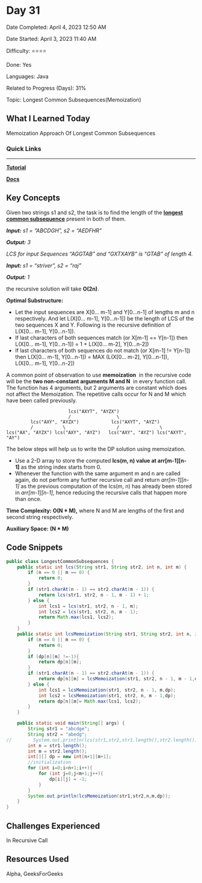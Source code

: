 # Day 31

Date Completed: April 4, 2023 12:50 AM

Date Started: April 3, 2023 11:40 AM

Difficulty: ⭐⭐⭐⭐

Done: Yes

Languages: Java

Related to Progress (Days): 31%

Topic: Longest Common Subsequences(Memoization)

## What I Learned Today

Memoization Approach Of Longest Common Subsequences

### Quick Links

---

[**Tutorial**](https://youtu.be/g_hIx4yn9zg)

[**Docs**](https://www.geeksforgeeks.org/longest-common-subsequence-dp-using-memoization/)

## Key Concepts

Given two strings s1 and s2, the task is to find the length of the **[longest common subsequence](https://www.geeksforgeeks.org/longest-common-subsequence/)** present in both of them.

***Input:** s1 = “ABCDGH”, s2 = “AEDFHR”* 

***Output:** 3* 

*LCS for input Sequences “AGGTAB” and “GXTXAYB” is “GTAB” of length 4.*

***Input:** s1 = “striver”, s2 = “raj”* 

***Output:** 1*

the recursive solution will take **O(2n)**.

**Optimal Substructure:**

- Let the input sequences are X[0… m-1] and Y[0…n-1] of lengths m and n respectively. And let L(X[0… m-1], Y[0…n-1]) be the length of LCS of the two sequences X and Y. Following is the recursive definition of L(X[0… m-1], Y[0…n-1]).
- If last characters of both sequences match (or X[m-1] == Y[n-1]) then L(X[0… m-1], Y[0…n-1]) = 1 + L(X[0… m-2], Y[0…n-2])
- If last characters of both sequences do not match (or X[m-1] != Y[n-1]) then L(X[0… m-1], Y[0…n-1]) = MAX (L(X[0… m-2], Y[0…n-1]), L(X[0… m-1], Y[0…n-2])

A common point of observation to use **memoization** 
in the recursive code will be the **two non-constant arguments M and N** 
in every function call. The function has 4 arguments, but 2 arguments are constant which does not affect the Memoization. The repetitive calls occur for N and M which have been called previously.

```
                       lcs("AXYT", "AYZX")
                       /                 \
         lcs("AXY", "AYZX")            lcs("AXYT", "AYZ")
         /           \                   /               \
lcs("AX", "AYZX") lcs("AXY", "AYZ")   lcs("AXY", "AYZ") lcs("AXYT", "AY")
```

The below steps will help us to write the DP solution using memoization.

- Use a 2-D array to store the computed **lcs(m, n) value at arr[m-1][n-1]** as the string index starts from 0.
- Whenever the function with the same argument m and n are called again, do not perform any further recursive call and return *arr[m-1][n-1]* as the previous computation of the lcs(m, n) has already been stored in *arr[m-1][n-1]*, hence reducing the recursive calls that happen more than once.

**Time Complexity: O(N * M),** where N and M are lengths of the first and second string respectively.

**Auxiliary Space:** **(N * M)**

## Code Snippets

```java
public class LongestCommonSubsequences {
    public static int lcs(String str1, String str2, int n, int m) {
        if (n == 0 || m == 0) {
            return 0;
        }
        if (str1.charAt(n - 1) == str2.charAt(m - 1)) {
            return lcs(str1, str2, n - 1, m - 1) + 1;
        } else {
            int lcs1 = lcs(str1, str2, n - 1, m);
            int lcs2 = lcs(str1, str2, n, m - 1);
            return Math.max(lcs1, lcs2);
        }
    }
    public static int lcsMemoization(String str1, String str2, int n, int m, int[][] dp) {
        if (n == 0 || m == 0) {
            return 0;
        }
        if (dp[n][m] !=-1){
            return dp[n][m];
        }
        if (str1.charAt(n - 1) == str2.charAt(m - 1)) {
            return dp[n][m] = lcsMemoization(str1, str2, n - 1, m - 1,dp) + 1;
        } else {
            int lcs1 = lcsMemoization(str1, str2, n - 1, m,dp);
            int lcs2 = lcsMemoization(str1, str2, n, m - 1,dp);
            return dp[n][m]= Math.max(lcs1, lcs2);
        }
    }

    public static void main(String[] args) {
        String str1 = "abcdge";
        String str2 = "abedg";
//        System.out.println(lcs(str1,str2,str1.length(),str2.length()));
        int n = str1.length();
        int m = str2.length();
        int[][] dp = new int[n+1][m+1];
        //initialization
        for (int i=0;i<n+1;i++){
            for (int j=0;j<m+1;j++){
                dp[i][j] = -1;
            }
        }
        System.out.println(lcsMemoization(str1,str2,n,m,dp));
    }
}
```

## Challenges Experienced

In Recursive Call 

## Resources Used

Alpha, GeeksForGeeks

